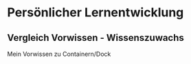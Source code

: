 # Persönlicher Lernentwicklung
## Vergleich Vorwissen - Wissenszuwachs
Mein Vorwissen zu Containern/Dock

<!--stackedit_data:
eyJoaXN0b3J5IjpbLTM4NzUzOTg1OCwtMTMwMzMzNzU3LC02Nj
kzMDU3MjgsOTYyNjY1MDU1XX0=
-->